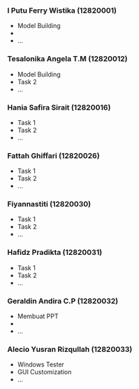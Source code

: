 ### I Putu Ferry Wistika (12820001)
- Model Building
- 
- ...

### Tesalonika Angela T.M (12820012)
- Model Building
- Task 2
- ...

### Hania Safira Sirait (12820016)
- Task 1
- Task 2
- ...

### Fattah Ghiffari (12820026)
- Task 1
- Task 2
- ...

### Fiyannastiti (12820030)
- Task 1
- Task 2
- ...

### Hafidz Pradikta (12820031)
- Task 1
- Task 2
- ...

### Geraldin Andira C.P (12820032)
- Membuat PPT
- 
- ...

### Alecio Yusran Rizqullah (12820033)
- Windows Tester
- GUI Customization
- ...
